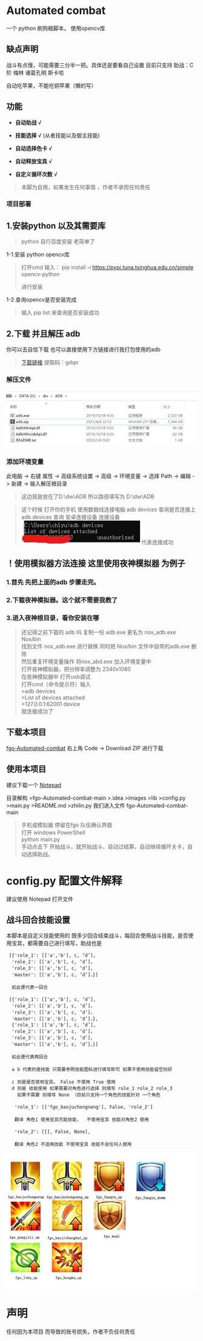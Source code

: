 # Automated combat
一个  python 刷狗粮脚本。 使用opencv库
## 缺点声明
 战斗有点慢，可能需要三分半一把。具体还是要看自己设置
目前只支持 助战：C阶
梅林
诸葛孔明
斯卡哈 

自动吃苹果，不能吃铜苹果（懒的写）
## 功能
 
- **自动助战**      √

- **技能选择**      √
   (从者技能以及御主技能)

- **自动选择色卡**  √

- **自动释放宝具**   √

- **自定义循环次数** √

> 本脚为自用，如果发生任何事情 ，作者不承担任何责任

### 项目部署
## 1.安装python 以及其需要库

  >python 自行百度安装 老简单了
 
 1-1.安装 python opencv库

  > 打开cmd 输入：
  > pip install -i https://pypi.tuna.tsinghua.edu.cn/simple opencv-python
  >
  > 进行安装

 1-2.查询opencv是否安装完成
 >输入 pip list 来查询是否安装成功

## 2.下载 并且解压 adb

你可以去自信下载 也可以直接使用下方链接进行我打包使用的adb

>[下载链接](https://pan.baidu.com/s/1nwqJXE5RKwXqRiFyxZ9OXQ)  提取码：gdqn

### 解压文件

![Image text](https://github.com/yiouna/fgo-Automated-combat/blob/main/images/1.jpg)

### 添加环境变量

此电脑 -> 右键 属性 -> 高级系统设置 -> 高级 -> 环境变量 -> 选择 Path -> 编辑 -> 新建 -> 输入解压根目录  

>这边我是放在了D:\dw\ADB 所以路径填写为 D:\dw\ADB
>

> 这个时候 打开你的手机 使用数据线连接电脑 adb devices 查询是否连接上
>adb devices   查询 安卓连接设备 连接设备
>![Image text](https://github.com/yiouna/fgo-Automated-combat/blob/main/images/7-1.jpg)
>代表连接成功

## ！使用模拟器方法连接 这里使用夜神模拟器 为例子
 ### 1.首先 先把上面的adb 步骤走完。
 ### 2.下载夜神模拟器。这个就不需要我教了
 ### 3.进入夜神根目录，看你安装在哪
>还记得之前下载的 adb 吗 复制一份 adb.exe 更名为 nox_adb.exe<br>
>Nox/bin <br>
 找到文件 nox_adb.exe 进行替换 同时把 Nox/bin 文件中自带的adb.exe 删除<br>
 然后重复环境变量操作 将nox_abd.exe 加入环境变量中<br>
 打开夜神模拟器。把分辨率调整为 2340x1080<br>
 在夜神模拟器中 打开usb调试<br>
>打开cmd（命令提示符）输入<br>
     >adb devices<br>
     >List of devices attached<br>
     >127.0.0.1:62001 device<br>
>就连接成功了<br>
 
 ## 下载本项目
 [fgo-Automated-combat](https://github.com/yiouna/fgo-Automated-combat)
 右上角 Code -> Download ZIP 进行下载
 
 ## 使用本项目
 
 建议下载一个 [Notepad](https://notepad-plus.en.softonic.com/download) 
 
 目录解构
    >fgo-Automated-combat-main
      >.idea
      >images
      >lib
      >config.py
      >main.py
      >README.md
      >zhilin.py
 我们进入文件 fgo-Automated-combat-main
 
 >手机或模拟器 停留在fgo 队伍确认界面<br>
 >打开 windows PowerShell<br>
 >python main.py<br>
 > 手动点击下 开始战斗，就开始战斗，自动过结算，自动继续循环关卡，自动选择助战。
 
 
 
# config.py 配置文件解释
  建议使用 Notepad 打开文件
  
  ## 战斗回合技能设置
  
  本脚本是自定义技能使用的 既多少回合结束战斗，每回合使用战斗技能，是否使用宝具，都需要自己进行填写，助战也是
  
     [{'role_1': [['a','b'], c, ‘d’],
      'role_2': [['a','b'], c, ‘d’]，
      'role_3': [['a','b'], c, ‘d’]，
      'master': [['a','b'], c, ‘d’]，}]
      
      如此便代表一回合
     
     [{'role_1': [['a','b'], c, ‘d’],
      'role_2': [['a','b'], c, ‘d’]，
      'role_3': [['a','b'], c, ‘d’]，
      'master': [['a','b'], c, ‘d’]，},
      {'role_1': [['a','b'], c, ‘d’],
      'role_2': [['a','b'], c, ‘d’]，
      'role_3': [['a','b'], c, ‘d’]，
      'master': [['a','b'], c, ‘d’]，}]
      
      如此便代表两回合
      
      a b 代表的是技能 只需要参照技能图标进行填写即可 如果不使用技能留空则好
      
      c 则是是否使用宝具。 False 不使用 True 使用
      d 则是 技能使用 如果需要对角色进行选择 则填写 role_1 role_2 role_3 
        如果不需要 则填写 None （目前只支持一个角色的技能针对 一个角色
        
       'role_1': [['fgo_baojuchongneng'], False, 'role_2']
       
       翻译 角色1 使用宝具充能技能，  不使用宝具 技能对角色2 使用
       
       'role_2': [[], False, None],
        
       翻译 角色2 不适用技能 不使用宝具 技能不会任何人使用
       
       
![Image text](https://github.com/yiouna/fgo-Automated-combat/blob/main/images/%E6%8A%80%E8%83%BD.png)
# 声明

  任何因为本项目 而导致的账号损失，作者不负任何责任
     
